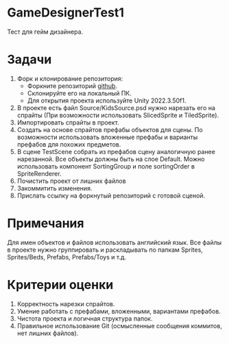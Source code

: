 # GameDesignerTest1
Тест для гейм дизайнера.
# Задачи
1. Форк и клонирование репозитория:
	- Форкните репозиторий [github](https://github.com/GamosMobile/GameDesignerTest1).
	- Склонируйте его на локальный ПК.
	- Для открытия проекта используйте Unity 2022.3.50f1.
2. В проекте есть файл Source/KidsSource.psd нужно нарезать его на спрайты (При возможности использовать SlicedSprite и TiledSprite).
3. Импортировать спрайты в проект.
4. Создать на основе спрайтов префабы объектов для сцены. По возможности использовать вложенные префабы и варианты префабов для похожих предметов.
5. В сцене TestScene собрать из префабов сцену аналогичную ранее нарезанной. Все объекты должны быть на слое Default. Можно использовать компонент SortingGroup и поле sortingOrder в SpriteRenderer.
6. Почистить проект от лишних файлов
7. Закоммитить изменения.
8. Прислать ссылку на форкнутый репозиторий с готовой сценой.
# Примечания
Для имен объектов и файлов использовать английский язык. Все файлы в проекте нужно группировать и раскладывать по папкам Sprites, Sprites/Beds, Prefabs, Prefabs/Toys и т.д.
# Критерии оценки
1. Корректность нарезки спрайтов.
2. Умение работать с префабами, вложенными, вариантами префабов.
3. Чистота проекта и логичная структура папок.
4. Правильное использование Git (осмысленные сообщения коммитов, нет лишних файлов).
